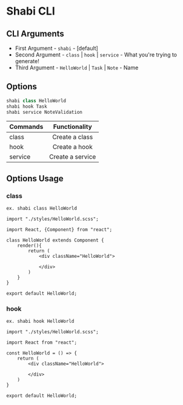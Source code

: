 # Shabi CLI

## CLI Arguments
*  First Argument - `shabi` - [default]
*  Second Argument - `class` | `hook` | `service` - What you're trying to generate!
*  Third Argument - `HelloWorld` | `Task` | `Note` - Name

## Options
```javascript
shabi class HelloWorld
shabi hook Task
shabi service NoteValidation
```

| Commands | Functionality     |
| -------- | :---------------: |
| class    | Create a class    |
| hook     | Create a hook     |
| service  | Create a service  |

## Options Usage

### class

`ex. shabi class HelloWorld`

```react
import "./styles/HelloWorld.scss";

import React, {Component} from "react";

class HelloWorld extends Component {
    render(){
        return (
            <div className="HelloWorld">

            </div>
        )
    }
}

export default HelloWorld;
```

### hook

`ex. shabi hook HelloWorld`

```react
import "./styles/HelloWorld.scss";

import React from "react";

const HelloWorld = () => {
    return (
        <div className="HelloWorld">

        </div>
    )
}

export default HelloWorld;
```
